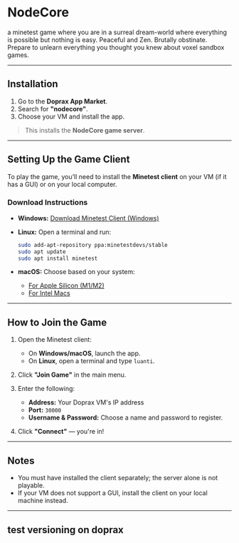 # NodeCore
a minetest game where you are in a surreal dream-world where everything is possible but nothing is easy. Peaceful and Zen. Brutally obstinate. Prepare to unlearn everything you thought you knew about voxel sandbox games.

---

## Installation

1. Go to the **Doprax App Market**.
2. Search for **"nodecore"**.
3. Choose your VM and install the app.

> This installs the **NodeCore game server**.

---

## Setting Up the Game Client

To play the game, you’ll need to install the **Minetest client** on your VM (if it has a GUI) or on your local computer.

### Download Instructions

* **Windows:**
  [Download Minetest Client (Windows)](https://github.com/luanti-org/luanti/releases/download/5.11.0/luanti-5.11.0-win64.zip)

* **Linux:**
  Open a terminal and run:

  ```bash
  sudo add-apt-repository ppa:minetestdevs/stable
  sudo apt update
  sudo apt install minetest
  ```

* **macOS:**
  Choose based on your system:

  * [For Apple Silicon (M1/M2)](https://github.com/luanti-org/luanti/releases/download/5.11.0/luanti_5.11.0-macos11.3_arm64.zip)
  * [For Intel Macs](https://github.com/luanti-org/luanti/releases/download/5.11.0/luanti_5.11.0-macos11.3_x86_64_flag_O1.zip)

---

## How to Join the Game

1. Open the Minetest client:

   * On **Windows/macOS**, launch the app.
   * On **Linux**, open a terminal and type `luanti`.

2. Click **"Join Game"** in the main menu.

3. Enter the following:

   * **Address:** Your Doprax VM's IP address
   * **Port:** `30000`
   * **Username & Password:** Choose a name and password to register.

4. Click **"Connect"** — you're in!

---

## Notes

* You must have installed the client separately; the server alone is not playable.
* If your VM does not support a GUI, install the client on your local machine instead.

---

## test versioning on doprax

